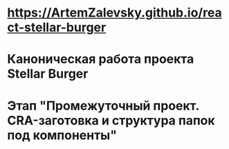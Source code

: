 # https://ArtemZalevsky.github.io/react-stellar-burger

# Каноническая работа проекта Stellar Burger

# Этап "Промежуточный проект. CRA-заготовка и структура папок под компоненты"
